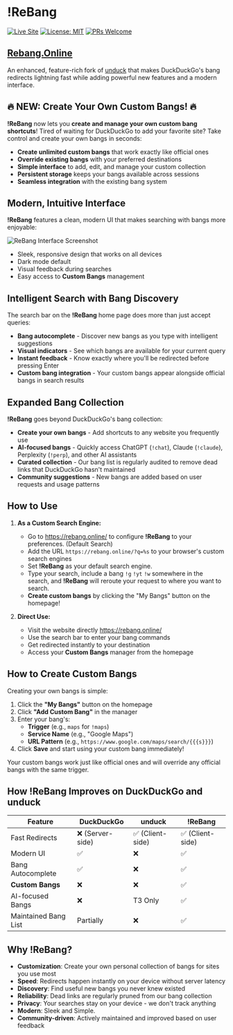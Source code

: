 # **!ReBang**

[![Live Site](https://img.shields.io/badge/Live_Site-!ReBang-blue?style=for-the-badge&logo=googlechrome&logoColor=white)](https://rebang.online)
[![License: MIT](https://img.shields.io/badge/License-MIT-yellow.svg?style=for-the-badge)](https://opensource.org/licenses/MIT)
[![PRs Welcome](https://img.shields.io/badge/PRs-welcome-brightgreen.svg?style=for-the-badge)](https://makeapullrequest.com)

## [Rebang.Online](https://rebang.online)

An enhanced, feature-rich fork of [unduck](https://github.com/t3dotgg/unduck) that makes DuckDuckGo's bang redirects lightning fast while adding powerful new features and a modern interface.

## 🔥 NEW: Create Your Own Custom Bangs! 🔥

**!ReBang** now lets you **create and manage your own custom bang shortcuts**! Tired of waiting for DuckDuckGo to add your favorite site? Take control and create your own bangs in seconds:

* **Create unlimited custom bangs** that work exactly like official ones
* **Override existing bangs** with your preferred destinations
* **Simple interface** to add, edit, and manage your custom collection
* **Persistent storage** keeps your bangs available across sessions
* **Seamless integration** with the existing bang system

## Modern, Intuitive Interface

**!ReBang** features a clean, modern UI that makes searching with bangs more enjoyable:

![ReBang Interface Screenshot](public/screenshot.png)

* Sleek, responsive design that works on all devices
* Dark mode default
* Visual feedback during searches
* Easy access to **Custom Bangs** management


## Intelligent Search with Bang Discovery

The search bar on the **!ReBang** home page does more than just accept queries:

* **Bang autocomplete** - Discover new bangs as you type with intelligent suggestions
* **Visual indicators** - See which bangs are available for your current query
* **Instant feedback** - Know exactly where you'll be redirected before pressing Enter
* **Custom bang integration** - Your custom bangs appear alongside official bangs in search results


## Expanded Bang Collection

**!ReBang** goes beyond DuckDuckGo's bang collection:

* **Create your own bangs** - Add shortcuts to any website you frequently use
* **AI-focused bangs** - Quickly access ChatGPT (`!chat`), Claude (`!claude`), Perplexity (`!perp`), and other AI assistants
* **Curated collection** - Our bang list is regularly audited to remove dead links that DuckDuckGo hasn't maintained
* **Community suggestions** - New bangs are added based on user requests and usage patterns

## How to Use

1. **As a Custom Search Engine:**
   - Go to https://rebang.online/ to configure **!ReBang** to your preferences. (Default Search)
   - Add the URL `https://rebang.online/?q=%s` to your browser's custom search engines
   - Set **!ReBang** as your default search engine.
   - Type your search, include a bang `!g` `!yt` `!w` somewhere in the search, and **!ReBang** will reroute your request to where you want to search.
   - **Create custom bangs** by clicking the "My Bangs" button on the homepage!

2. **Direct Use:** 
   - Visit the website directly https://rebang.online/
   - Use the search bar to enter your bang commands
   - Get redirected instantly to your destination
   - Access your **Custom Bangs** manager from the homepage

## How to Create Custom Bangs

Creating your own bangs is simple:

1. Click the **"My Bangs"** button on the homepage
2. Click **"Add Custom Bang"** in the manager
3. Enter your bang's:
   - **Trigger** (e.g., `maps` for `!maps`)
   - **Service Name** (e.g., "Google Maps")
   - **URL Pattern** (e.g., `https://www.google.com/maps/search/{{{s}}}`)
4. Click **Save** and start using your custom bang immediately!

Your custom bangs work just like official ones and will override any official bangs with the same trigger.

## How **!ReBang** Improves on DuckDuckGo and unduck

| Feature | DuckDuckGo | unduck | **!ReBang** |
|---------|------------|--------|---------|
| Fast Redirects | ❌ (Server-side) | ✅ (Client-side) | ✅ (Client-side) |
| Modern UI | ✅ | ❌ | ✅ |
| Bang Autocomplete | ✅ | ❌ | ✅ |
| **Custom Bangs** | ❌ | ❌ | ✅ |
| AI-focused Bangs | ❌ | T3 Only | ✅ |
| Maintained Bang List | Partially | ❌ | ✅ |

## Why **!ReBang**?

* **Customization**: Create your own personal collection of bangs for sites you use most
* **Speed**: Redirects happen instantly on your device without server latency
* **Discovery**: Find useful new bangs you never knew existed
* **Reliability**: Dead links are regularly pruned from our bang collection
* **Privacy**: Your searches stay on your device - we don't track anything
* **Modern**: Sleek and Simple.
* **Community-driven**: Actively maintained and improved based on user feedback